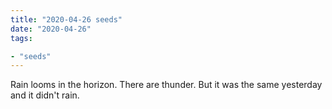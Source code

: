 ```yaml
---
title: "2020-04-26 seeds"
date: "2020-04-26"
tags:

- "seeds"
---
```


Rain looms in the horizon. There are thunder. But it was the same yesterday and it didn't rain.